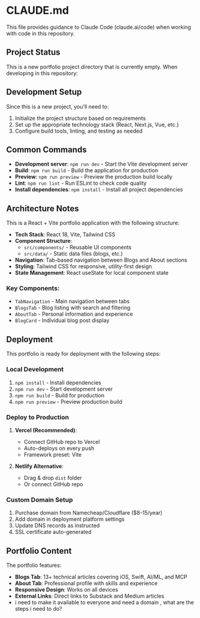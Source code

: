 # CLAUDE.md

This file provides guidance to Claude Code (claude.ai/code) when working with code in this repository.

## Project Status

This is a new portfolio project directory that is currently empty. When developing in this repository:

## Development Setup

Since this is a new project, you'll need to:

1. Initialize the project structure based on requirements
2. Set up the appropriate technology stack (React, Next.js, Vue, etc.)
3. Configure build tools, linting, and testing as needed

## Common Commands

- **Development server**: `npm run dev` - Start the Vite development server
- **Build**: `npm run build` - Build the application for production
- **Preview**: `npm run preview` - Preview the production build locally
- **Lint**: `npm run lint` - Run ESLint to check code quality
- **Install dependencies**: `npm install` - Install all project dependencies

## Architecture Notes

This is a React + Vite portfolio application with the following structure:

- **Tech Stack**: React 18, Vite, Tailwind CSS
- **Component Structure**:
  - `src/components/` - Reusable UI components
  - `src/data/` - Static data files (blogs, etc.)
- **Navigation**: Tab-based navigation between Blogs and About sections
- **Styling**: Tailwind CSS for responsive, utility-first design
- **State Management**: React useState for local component state

### Key Components:
- `TabNavigation` - Main navigation between tabs
- `BlogsTab` - Blog listing with search and filtering
- `AboutTab` - Personal information and experience
- `BlogCard` - Individual blog post display

## Deployment

This portfolio is ready for deployment with the following steps:

### Local Development
1. `npm install` - Install dependencies
2. `npm run dev` - Start development server
3. `npm run build` - Build for production
4. `npm run preview` - Preview production build

### Deploy to Production
1. **Vercel (Recommended)**:
   - Connect GitHub repo to Vercel
   - Auto-deploys on every push
   - Framework preset: Vite

2. **Netlify Alternative**:
   - Drag & drop `dist` folder
   - Or connect GitHub repo

### Custom Domain Setup
1. Purchase domain from Namecheap/Cloudflare ($8-15/year)
2. Add domain in deployment platform settings
3. Update DNS records as instructed
4. SSL certificate auto-generated

## Portfolio Content

The portfolio features:
- **Blogs Tab**: 13+ technical articles covering iOS, Swift, AI/ML, and MCP
- **About Tab**: Professional profile with skills and experience
- **Responsive Design**: Works on all devices
- **External Links**: Direct links to Substack and Medium articles
- i need to make it available to everyone and need a domain , what are the steps i need to do?